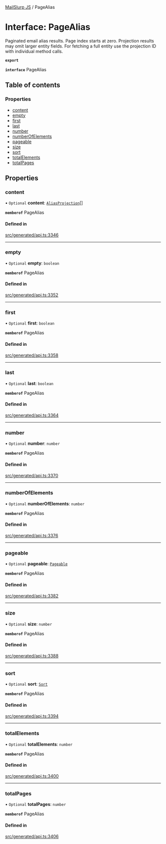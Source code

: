 [MailSlurp JS](../README.md) / PageAlias

# Interface: PageAlias

Paginated email alias results. Page index starts at zero. Projection results may omit larger entity fields. For fetching a full entity use the projection ID with individual method calls.

**`export`**

**`interface`** PageAlias

## Table of contents

### Properties

- [content](PageAlias.md#content)
- [empty](PageAlias.md#empty)
- [first](PageAlias.md#first)
- [last](PageAlias.md#last)
- [number](PageAlias.md#number)
- [numberOfElements](PageAlias.md#numberofelements)
- [pageable](PageAlias.md#pageable)
- [size](PageAlias.md#size)
- [sort](PageAlias.md#sort)
- [totalElements](PageAlias.md#totalelements)
- [totalPages](PageAlias.md#totalpages)

## Properties

### content

• `Optional` **content**: [`AliasProjection`](AliasProjection.md)[]

**`memberof`** PageAlias

#### Defined in

[src/generated/api.ts:3346](https://github.com/mailslurp/mailslurp-client/blob/6534d6f/src/generated/api.ts#L3346)

___

### empty

• `Optional` **empty**: `boolean`

**`memberof`** PageAlias

#### Defined in

[src/generated/api.ts:3352](https://github.com/mailslurp/mailslurp-client/blob/6534d6f/src/generated/api.ts#L3352)

___

### first

• `Optional` **first**: `boolean`

**`memberof`** PageAlias

#### Defined in

[src/generated/api.ts:3358](https://github.com/mailslurp/mailslurp-client/blob/6534d6f/src/generated/api.ts#L3358)

___

### last

• `Optional` **last**: `boolean`

**`memberof`** PageAlias

#### Defined in

[src/generated/api.ts:3364](https://github.com/mailslurp/mailslurp-client/blob/6534d6f/src/generated/api.ts#L3364)

___

### number

• `Optional` **number**: `number`

**`memberof`** PageAlias

#### Defined in

[src/generated/api.ts:3370](https://github.com/mailslurp/mailslurp-client/blob/6534d6f/src/generated/api.ts#L3370)

___

### numberOfElements

• `Optional` **numberOfElements**: `number`

**`memberof`** PageAlias

#### Defined in

[src/generated/api.ts:3376](https://github.com/mailslurp/mailslurp-client/blob/6534d6f/src/generated/api.ts#L3376)

___

### pageable

• `Optional` **pageable**: [`Pageable`](Pageable.md)

**`memberof`** PageAlias

#### Defined in

[src/generated/api.ts:3382](https://github.com/mailslurp/mailslurp-client/blob/6534d6f/src/generated/api.ts#L3382)

___

### size

• `Optional` **size**: `number`

**`memberof`** PageAlias

#### Defined in

[src/generated/api.ts:3388](https://github.com/mailslurp/mailslurp-client/blob/6534d6f/src/generated/api.ts#L3388)

___

### sort

• `Optional` **sort**: [`Sort`](Sort.md)

**`memberof`** PageAlias

#### Defined in

[src/generated/api.ts:3394](https://github.com/mailslurp/mailslurp-client/blob/6534d6f/src/generated/api.ts#L3394)

___

### totalElements

• `Optional` **totalElements**: `number`

**`memberof`** PageAlias

#### Defined in

[src/generated/api.ts:3400](https://github.com/mailslurp/mailslurp-client/blob/6534d6f/src/generated/api.ts#L3400)

___

### totalPages

• `Optional` **totalPages**: `number`

**`memberof`** PageAlias

#### Defined in

[src/generated/api.ts:3406](https://github.com/mailslurp/mailslurp-client/blob/6534d6f/src/generated/api.ts#L3406)

